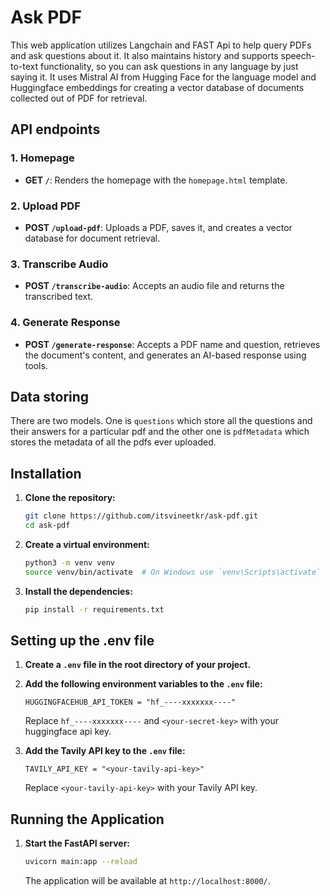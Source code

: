 # Ask PDF

This web application utilizes Langchain and FAST Api to help query PDFs and ask questions about it. 
It also maintains history and supports speech-to-text functionality, so you can ask questions in any language by just saying it.
It uses Mistral AI from Hugging Face for the language model and Huggingface embeddings for creating a vector database of documents collected out of PDF for retrieval.

## API endpoints

### 1. Homepage
- **GET `/`**: Renders the homepage with the `homepage.html` template.

### 2. Upload PDF
- **POST `/upload-pdf`**: Uploads a PDF, saves it, and creates a vector database for document retrieval.

### 3. Transcribe Audio
- **POST `/transcribe-audio`**: Accepts an audio file and returns the transcribed text.

### 4. Generate Response
- **POST `/generate-response`**: Accepts a PDF name and question, retrieves the document's content, and generates an AI-based response using tools.


## Data storing
There are two models. One is `questions` which store all the questions and their answers for a particular pdf and the other one is `pdfMetadata` which stores the metadata of all the pdfs ever uploaded.

## Installation

1. **Clone the repository:**
    ```bash
    git clone https://github.com/itsvineetkr/ask-pdf.git
    cd ask-pdf
    ```

2. **Create a virtual environment:**
    ```bash
    python3 -m venv venv
    source venv/bin/activate  # On Windows use `venv\Scripts\activate`
    ```

3. **Install the dependencies:**
    ```bash
    pip install -r requirements.txt
    ```

## Setting up the .env file

1. **Create a `.env` file in the root directory of your project.**

2. **Add the following environment variables to the `.env` file:**
    ```env
    HUGGINGFACEHUB_API_TOKEN = "hf_----xxxxxxx----"
    ```
    Replace `hf_----xxxxxxx----` and `<your-secret-key>` with your huggingface api key.

3. **Add the Tavily API key to the `.env` file:**
    ```env
    TAVILY_API_KEY = "<your-tavily-api-key>"
    ```
    Replace `<your-tavily-api-key>` with your Tavily API key.

## Running the Application

1. **Start the FastAPI server:**
    ```bash
    uvicorn main:app --reload
    ```

    The application will be available at `http://localhost:8000/`.
